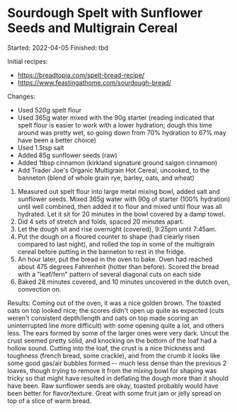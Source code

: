 # Sourdough Spelt with Sunflower Seeds and Multigrain Cereal

Started: 2022-04-05
Finished: tbd

Initial recipes:

- https://breadtopia.com/spelt-bread-recipe/
- https://www.feastingathome.com/sourdough-bread/


Changes:

- Used 520g spelt flour
- Used 365g water mixed with the 90g starter (reading indicated that spelt flour is easier to work with a lower hydration; dough this time around was pretty wet, so going down from 70% hydration to 67% may have been a better choice)
- Used 1.5tsp salt
- Added 85g sunflower seeds (raw)
- Added 1tbsp cinnamon (kirkland signature ground saigon cinnamon)
- Add Trader Joe's Organic Multigrain Hot Cereal, uncooked, to the banneton (blend of whole grain rye, barley, oats, and wheat)

1. Measured out spelt flour into large metal mixing bowl, added salt and sunflower seeds. Mixed 365g water with 90g of starter (100% hydration) until well combined, then added it to flour and mixed until flour was all hydrated. Let it sit for 20 minutes in the bowl covered by a damp towel.
2. Did 4 sets of stretch and folds, spaced 20 minutes apart.
3. Let the dough sit and rise overnight (covered), 9:25pm until 7:45am.
4. Put the dough on a floured counter to shape (had clearly risen compared to last night), and rolled the top in some of the multigrain cereal before putting in the banneton to rest in the fridge.
5. An hour later, put the bread in the oven to bake. Oven had reached about 475 degrees Fahrenheit (hotter than before). Scored the bread with a "leaf/fern" pattern of several diagonal cuts on each side
6. Baked 28 minutes covered, and 10 minutes uncovered in the dutch oven, convection on.

Results: Coming out of the oven, it was a nice golden brown. The toasted oats on top looked nice; the scores didn't open up quite as expected (cuts weren't consistent depth/length and oats on top made scoring an uninterrupted line more difficult) with some opening quite a lot, and others less. The ears formed by some of the larger ones were very dark. Uncut the crust seemed pretty solid, and knocking on the bottom of the loaf had a hollow sound. Cutting into the loaf, the crust is a nice thickness and toughness (french bread, some crackle), and from the crumb it looks like some good gas/air bubbles formed -- much less dense than the previous 2 loaves, though trying to remove it from the mixing bowl for shaping was tricky so that might have resulted in deflating the dough more than it should have been. Raw sunflower seeds are okay, toasted probably would have been better for flavor/texture. Great with some fruit jam or jelly spread on top of a slice of warm bread.
